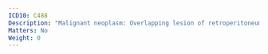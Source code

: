 ```yaml
---
ICD10: C488
Description: "Malignant neoplasm: Overlapping lesion of retroperitoneum and peritoneum"
Matters: No
Weight: 0
---
```


